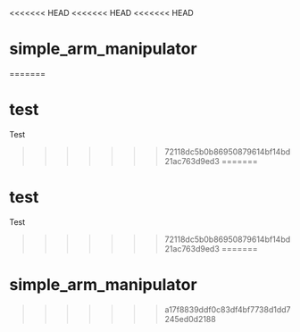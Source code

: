 <<<<<<< HEAD
<<<<<<< HEAD
<<<<<<< HEAD
# simple_arm_manipulator
=======
# test
Test
>>>>>>> 72118dc5b0b86950879614bf14bd21ac763d9ed3
=======
# test
Test
>>>>>>> 72118dc5b0b86950879614bf14bd21ac763d9ed3
=======
# simple_arm_manipulator
>>>>>>> a17f8839ddf0c83df4bf7738d1dd7245ed0d2188
